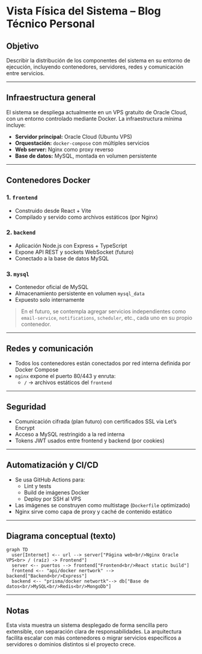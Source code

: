 # Vista Física del Sistema – Blog Técnico Personal

## Objetivo

Describir la distribución de los componentes del sistema en su entorno de ejecución, incluyendo contenedores, servidores, redes y comunicación entre servicios.

---

## Infraestructura general

El sistema se despliega actualmente en un VPS gratuito de Oracle Cloud, con un entorno controlado mediante Docker. La infraestructura mínima incluye:

- **Servidor principal:** Oracle Cloud (Ubuntu VPS)
- **Orquestación:** `docker-compose` con múltiples servicios
- **Web server:** Nginx como proxy reverso
- **Base de datos:** MySQL, montada en volumen persistente

---

## Contenedores Docker

### 1. `frontend`

- Construido desde React + Vite
- Compilado y servido como archivos estáticos (por Nginx)

### 2. `backend`

- Aplicación Node.js con Express + TypeScript
- Expone API REST y sockets WebSocket (futuro)
- Conectado a la base de datos MySQL

### 3. `mysql`

- Contenedor oficial de MySQL
- Almacenamiento persistente en volumen `mysql_data`
- Expuesto solo internamente

> En el futuro, se contempla agregar servicios independientes como `email-service`, `notifications`, `scheduler`, etc., cada uno en su propio contenedor.

---

## Redes y comunicación

- Todos los contenedores están conectados por red interna definida por Docker Compose
- `nginx` expone el puerto 80/443 y enruta:
  - `/` → archivos estáticos del `frontend`

---

## Seguridad

- Comunicación cifrada (plan futuro) con certificados SSL via Let’s Encrypt
- Acceso a MySQL restringido a la red interna
- Tokens JWT usados entre frontend y backend (por cookies)

---

## Automatización y CI/CD

- Se usa GitHub Actions para:
  - Lint y tests
  - Build de imágenes Docker
  - Deploy por SSH al VPS
- Las imágenes se construyen como multistage (`Dockerfile` optimizado)
- Nginx sirve como capa de proxy y caché de contenido estático

---

## Diagrama conceptual (texto)

```mermaid
graph TD
  user[Internet] <-- url --> server["Página web<br/>Nginx Oracle VPS<br> / (raíz) -> Frontend"]
  server <-- puertos --> frontend["Frontend<br/>React static build"]
  frontend <-- "api/docker nertwork" --> backend["Backend<br/>Express"]
  backend <-- "prisma/docker networtk"--> db["Base de datos<br/>MySQL<br/>Redis<br/>MongoDb"]
````
---

## Notas

Esta vista muestra un sistema desplegado de forma sencilla pero extensible, con separación clara de responsabilidades. La arquitectura facilita escalar con más contenedores o migrar servicios específicos a servidores o dominios distintos si el proyecto crece.


